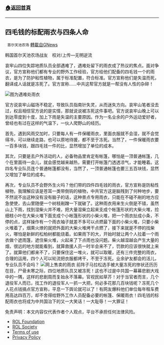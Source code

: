###  [:house:返回首頁](https://github.com/ourhimalayas/txt)
---


## 四毛钱的标配雨衣与四条人命
` 首尔天池农场` [轉載自GNews](https://gnews.org/zh-hans/1696834/)

韩国首尔天池农场战友　校对/上传—无明逆流

哀牢山四位失踪地质队员全部遇难了，遇难处留下的雨衣成了热议的焦点。面对争议，官方宣称他们都有专业的野外工作经验，官方给他们配备的四毛钱一个的雨衣，是为了防护粘性植物，属于标准配置，符合标准。官方宣称他们是失温而死，翻译成人话就是冻死了。官方宣称……中共这帮官方就是一帮没有人性的杂碎！

![](https://assets.gnews.org/wp-content/uploads/2021/11/２HDWf63W.jpg)图为遇难处雨衣

官方说哀牢山磁场不稳定，导致队员指南针失灵，从而迷失方向。哀牢山笔者没去过，权且相信官方说的是实情，那就说说被冻死这件事吧。官方说哀牢山晚上可以到达零度到十度，加上下雨是失温的主要原因。作为一名业余的户外运动爱好者，曾经也有过在这样的气温下，一伙人爬野山的经历。

首先，遇到风雨交加时，只要每人有一件保暖雨衣，里面衣服就不会湿，就不会觉得冷，可以继续走路，也可以原地待援，都不至于冻死。当然了，一件保暖雨衣要一百多块钱，跟四毛钱一件的比，显然增加了单位的成本。

其次，只要是去户外活动的人，必备物品里肯定有帐篷，哪怕是一顶普通帐篷，几个在里面待一会儿，就会感觉越来越热，需要打开帐篷门透透凉气，才能睡着。这四名专业队员连个普通帐篷都没有，当然了，一顶普通帐篷也要三五百块钱，显然又增加了单位的成本。

再次，专业队员不会野外生火吗？他们带的四件四毛钱的雨衣，官方宣称是防粘性植物，我理解应该是苍耳一类带倒钩的植物，中共官方这是脑残到了何种地步，要不然说不出这种没有没有脑子的话，这种景点专用雨衣，只能在不碰不剐的地方应急使使，去山里随便一个树枝剐蹭一下就破了。这种雨衣用来生火倒是不错，虽然山上下雨，找到湿柴火并不难，把大量湿柴立起来支成个帐篷形状的大柴火堆，捡细枝小叶在大柴火堆下面支成个小帐篷形状的小柴火堆，把一个雨衣扯成小条，不停的点，这样操作有一个雨衣袖子就差不多可以点燃最下面的小柴火堆，只要小柴火堆着了，烟熏火燎的就把外面的大柴火堆烤干点燃了，接下来就是不停的找柴火，哪怕是新鲜的松柏树都能烧着。如果雨下的大，开始时就让两个人拉着一个雨衣做个遮雨篷，遮住柴火堆，火起来了下点雨也没问题。柴火越湿越会产生大量的烟，很远的地方就能看到，就算救援人员一时半会来不了，罚款的应该很快就上来了。就算他们都来不了，只要保住这一堆火，就可以取暖，还有三件完整的雨衣，合理的运用，四个人可以轮流把衣服都烤干，不至于冻死。业余驴友都会的活儿，专业队员不会吗？
![](https://assets.gnews.org/wp-content/uploads/2021/11/b523WERWa323E.jpg)网上售卖的雨衣
前阵子马拉松选手被大量冻死的惨状还历历在目，尸骨未寒之际，四位地质队员又被冻死！这也不过是中共国一幕幕悲剧大戏中的一隅，这样的悲剧周而复始永不落幕。官视民如草芥！对于当官者而言，几个退役军人而已，找工作的退役军人一抓一大把，何必多花那几百块钱呢？冻死几个人花点钱搞点官方宣称，平息一下舆论就可以了！有网友爆料他们单位每年租车费用高达四百万，却不舍得给野外工作人员配备必要的帐篷、保暖雨衣！四毛钱的标配雨衣也将成为中共国治下的又一大笑话！一大耻辱！一大罪证！

 

免责声明：本文内容仅代表作者个人观点，平台不承担任何法律风险。

- [ROL Foundation](https://rolfoundation.org/)
- [ROL Society](https://rolsociety.org/)
- [Terms of use](https://gnews.org/terms-of-use-3/)
- [Privacy Policy](https://gnews.org/privacy-policy/)

